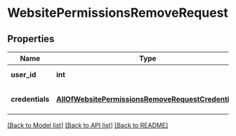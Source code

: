 # WebsitePermissionsRemoveRequest

## Properties
Name | Type | Description | Notes
------------ | ------------- | ------------- | -------------
**user_id** | **int** | User identifier | 
**credentials** | [**AllOfWebsitePermissionsRemoveRequestCredentials**](AllOfWebsitePermissionsRemoveRequestCredentials.md) | Company API credentials | 

[[Back to Model list]](../README.md#documentation-for-models) [[Back to API list]](../README.md#documentation-for-api-endpoints) [[Back to README]](../README.md)

